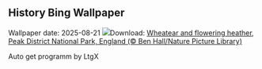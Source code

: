 ## History Bing Wallpaper
Wallpaper date: 2025-08-21
![](https://www.bing.com/th?id=OHR.WheatearBird_EN-IN2858155891_UHD.jpg&w=1000)Download: [Wheatear and flowering heather, Peak District National Park, England (© Ben Hall/Nature Picture Library)](https://www.bing.com/th?id=OHR.WheatearBird_EN-IN2858155891_UHD.jpg)

Auto get programm by LtgX
